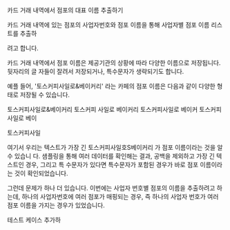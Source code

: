 카드 거래 내역에서 점포의 대표 이름 추출하기

카드 거래 내역에 있는 점포의 사업자번호와 점포 이름을 통해 사업자별 점포 이름 리스트를 추출하

려고 합니다.

카드 거래 내역에서 점포 이름은 제공기관의 상황에 따라 다양한 이름으로 저장됩니다. 뒷자리의 글 자들이 잘려서 저장되거나, 특수문자가 생략되기도 합니다.

예플 들어, '토스커피사일로&베이커리' 라는 카페의 점포 이름은 다음과 같이 다양한 형태로 저장될 수 있습니다.

토스커피사일로&베이커리 토스커피 사일로 베이커리 토스커피사일로 베이커 토스커피사일로 베이

토스커피사일

여기서 우리는 텍스트가 가장 긴 토스커피사일호S베이커리 가 점포 이름이라는 것을 알 수 있습니 다. 샘플링을 통해 여러 데이터를 확인해는 결과, 공백을 제외하고 가장 긴 텍스트인 경우, 그리고 특 수문자가 있다면 특수문자가 포함된 경우가 바로 점포 이름이라는 것이 확인되었습니다.

그런데 문제가 하나 더 있습니다. 이번에는 사업자 번호별 점포의 이름을 추출하려고 하는데, 하나의 사업자번호에 여러 점포가 매핑되는 경우, 즉 하나의 사업자 번호가 여러 점포 이름을 가지는 경우가 있었습니다.

테스트 케이스 추가하